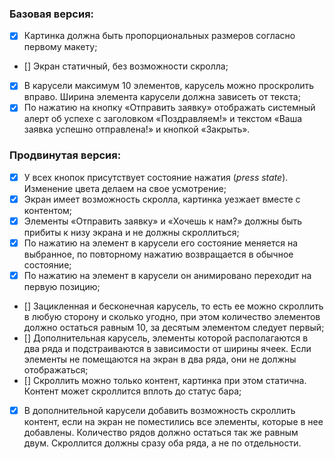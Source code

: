### Базовая версия:

 - [x] Картинка должна быть пропорциональных размеров согласно первому макету;
 - [] Экран статичный, без возможности скролла;
 - [x] В карусели максимум 10 элементов, карусель можно проскролить вправо. Ширина элемента карусели должна зависеть от текста;
 - [x] По нажатию на кнопку «Отправить заявку» отображать системный алерт об успехе с заголовком «Поздравляем!» и текстом «Ваша заявка успешно отправлена!» и кнопкой «Закрыть».

### Продвинутая версия:

 - [x] У всех кнопок присутствует состояние нажатия (*press state*). Изменение цвета делаем на свое усмотрение;
 - [x] Экран имеет возможность скролла, картинка уезжает вместе с контентом;
 - [x] Элементы «Отправить заявку» и «Хочешь к нам?» должны быть прибиты к низу экрана и не должны скроллиться;
 - [x] По нажатию на элемент в карусели его состояние меняется на выбранное, по повторному нажатию возвращается в обычное состояние;
 - [x] По нажатию на элемент в карусели он анимировано переходит на первую позицию;
 - [] Зацикленная и бесконечная карусель, то есть ее можно скроллить в любую сторону и сколько угодно, при этом количество элементов должно остаться равным 10, за десятым элементом следует первый;
 - [] Дополнительная карусель, элементы которой располагаются в два ряда и подстраиваются в зависимости от ширины ячеек. Если элементы не помещаются на экран в два ряда, они не должны отображаться;
 - [] Скроллить можно только контент, картинка при этом статична. Контент может скроллится вплоть до статус бара;
 - [x] В дополнительной карусели добавить возможность скроллить контент, если на экран не поместились все элементы, которые в нее добавлены. Количество рядов должно остаться так же равным двум. Скроллится должны сразу оба ряда, а не по отдельности.

